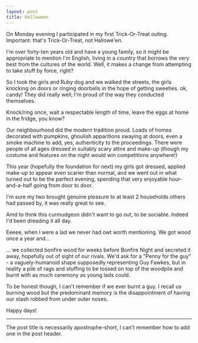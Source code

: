 ```yaml
---
layout: post
title: Halloween
---
```


On Monday evening I participated in my first Trick-Or-Treat outing.  Important: that's Trick-Or-Treat, not Hallowe'en.

I'm over forty-ten years old and have a young family, so it might be appropriate to mention I'm English, living in a country that borrows the very best from the cultures of the world.  Well, it makes a change from attempting to take stuff by force, right?

So I took the girls and Ruby dog and we walked the streets, the girls knocking on doors or ringing doorbells in the hope of getting sweeties.  ok, candy!  They did really well; I'm proud of the way they conducted themselves.

Knock/ring once, wait a respectable length of time, leave the eggs at home in the fridge, you know?

Our neighbourhood did the modern tradition proud.  Loads of homes decorated with pumpkins, ghoulish apparitions swaying at doors, even a smoke machine to add, yes, authenticity to the proceedings.  There were people of all ages dressed in suitably scary attire and make-up (though my costume and features on the night would win competitions anywhere!)

This year (hopefully the foundation for next) my girls got dressed, applied make-up to appear even scarier than normal, and we went out in what turned out to be the perfect evening, spending that very enjoyable hour-and-a-half going from door to door.

I'm sure my two brought genuine pleasure to at least 2 households others had passed by, it was really great to see.

Amd to think this curmudgeon didn't want to go out, to be sociable.  Indeed I'd been dreading it all day.

Eeeee, when I were a lad we never had owt worth mentioning.  We got wood once a year and…

… we collected bonfire wood for weeks before Bonfire Night and secreted it away, hopefully out of sight of our rivals.  We'd ask for a "Penny for the guy" - a vaguely-humanoid shape supposedly representing Guy Fawkes, but in reality a pile of rags and stuffing to be tossed on top of the woodpile and burnt with as much ceremony as young lads could.

To be honest though, I can't remember if we ever burnt a guy.  I recall us burning wood but the predominant memory is the disappointment of having our stash robbed from under outer noses.

Happy days!

---

The post title is necessarily apostrophe-short, I can't remember how to add one in the post header.
